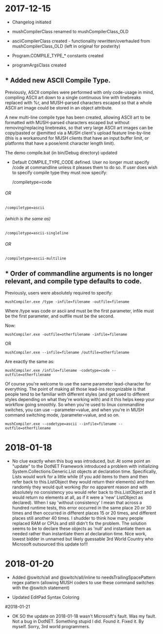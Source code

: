 # 2017-12-15

* Changelog initiated

* mushCompilerClass renamed to mushCompilerClass_OLD

* asciiCompilerClass created - functionality rewritten/overhauled from mushCompilerClass_OLD (left in original for posterity)

* Program.COMPILE_TYPE_* constants created

* programArgsClass created

## * Added new ASCII Compile Type.

Previously, ASCII compiles were performed with only code-usage in mind, compiling ASCII art down to a single continuous line with linebreaks replaced with %r, and MUSH-parsed characters escaped so that a whole ASCII art image could be stored in an object attribute.

A new multi-line compile type has been created, allowing ASCII art to be formatted with MUSH-parsed characters escaped but without removing/replacing linebreaks, so that very large ASCII art images can be copy/pasted or @emitted via a MUSH client's upload feature line-by-line (this is a workaround for MUSH clients that have an input buffer limit, or platforms that have a pose/emit character length limit).

The demo compile.bat (in bin/Debug directory) updated

* Default COMPILE_TYPE_CODE defined.  User no longer must specify /code at commandline unless it pleases them to do so.  If user does wish to specify compile type they must now specify:

    /compiletype=code

###### OR

    /compiletype=ascii

###### (which is the same as)

    /compiletype=ascii-singleline

###### OR

    /compiletype=ascii-multiline

## * Order of commandline arguments is no longer relevant, and compile type defaults to code.

Previously, users were absolutely required to specify:

    mushCompiler.exe /type -infile=filename -outfile=filename

Where /type was code or ascii and must be the first parameter, infile must be the first parameter, and outfile must be the second.

Now:

    mushCompiler.exe -outfile=otherfilename -infile=filename

OR

    mushCompiler.exe --infile=filename /outfile=otherfilename

Are exactly the same as:

    mushCompiler.exe /infile=filename -codetype=code --outfile=otherfilename

Of course you're welcome to use the same parameter lead-character for everything.  The point of making all those lead-ins recognizable is that people tend to be familiar with different styles (and get used to different styles depending on what they're working with) and it this helps keep your workflow going smoothly.  So when you're used to linux commandline switches, you can use --parameter=value, and when you're in MUSH command switching mode, /parameter=value, and so on.

    mushCompiler.exe --codetype=ascii --infile=filename --outfile=otherfilename

# 2018-01-18

* No clue exactly when this bug was introduced, but:  At some point an "update" to the DotNET Framework introduced a problem with initializing System.Collections.Generic.List objects at declaration time.  Specifically, Lists would work for a little while (if you add items to them and then refer back to this.ListObject they would return their elements) and then randomly they would quit working (for no apparent reason and with absolutely no consistency you would refer back to this.ListObject and it would return no elements at all, as if it were a 'new' ListObject as declared).  When I say 'without consistency' I mean that across a hundred runtime tests, this error occurred in the same place 20 or 30 times and then occurred in different places 15 or 20 times, and different places still another 40 times.  I shudder to think how many people replaced RAM or CPUs and still didn't fix the problem.  The solution seems to be to declare these objects as 'null' and instantiate them as needed rather than instantiate them at declaration time.  Nice work, lowest bidder in unnamed but likely guessable 3rd World Country who Microsoft outsourced this update to!!!

# 2018-01-20

* Added @switch/all and @switch/all/inline to needsTrailingSpacePattern regex pattern (allowing MUSH coders to use these command switches with the @switch statement)

* Updated EditPad Syntax Coloring

#2018-01-21

* OK SO the update on 2018-01-18 wasn't Microsoft's fault.  Was my fault.  Not a bug in DotNET.  Something stupid I did.  Found it.  Fixed it.  By myself.  Sorry, 3rd world programmers.